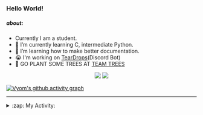 ### Hello World!

##### about:
- Currently I am a student.
- 🌱 I’m currently learning C, intermediate Python.
- 🌱 I’m learning how to make better documentation.
- 😭 I'm working on [TearDrops](https://github.com/Vyvy-vi/TearDrops)(Discord Bot)
- 🌱 GO PLANT SOME TREES AT [TEAM TREES](https://teamtrees.org/)

<p align="center">
  <a href="https://twitter.com/Vyvy_viM"><img target="_blank" src="https://img.shields.io/badge/twitter%20@Vyvy_viM-0D95E8?style=for-the-badge&logo=twitter&logoColor=white"/></a> 
  <a href="https://vyvy-vi.github.io/portfolio"><img target="_blank" src="https://img.shields.io/badge/-I%27m_craving_for_open_source-green?style=for-the-badge&logo=github&logoColor=black"/></a> 
</p>

[![Vyom's github activity graph](https://activity-graph.herokuapp.com/graph?username=Vyvy-vi)](https://github.com/ashutosh00710/github-readme-activity-graph)

---
<details>
  <summary>:zap: My Activity:</summary>
  
<!--START_SECTION:waka-->
**I'm a Night 🦉** 

```text
🌞 Morning    46 commits     █░░░░░░░░░░░░░░░░░░░░░░░░   7.13% 
🌆 Daytime    137 commits    █████░░░░░░░░░░░░░░░░░░░░   21.24% 
🌃 Evening    243 commits    █████████░░░░░░░░░░░░░░░░   37.67% 
🌙 Night      219 commits    ████████░░░░░░░░░░░░░░░░░   33.95%

```
📅 **I'm Most Productive on Sunday** 

```text
Monday       75 commits     ███░░░░░░░░░░░░░░░░░░░░░░   11.63% 
Tuesday      92 commits     ███░░░░░░░░░░░░░░░░░░░░░░   14.26% 
Wednesday    96 commits     ███░░░░░░░░░░░░░░░░░░░░░░   14.88% 
Thursday     85 commits     ███░░░░░░░░░░░░░░░░░░░░░░   13.18% 
Friday       50 commits     ██░░░░░░░░░░░░░░░░░░░░░░░   7.75% 
Saturday     86 commits     ███░░░░░░░░░░░░░░░░░░░░░░   13.33% 
Sunday       161 commits    ██████░░░░░░░░░░░░░░░░░░░   24.96%

```


📊 **This Week I Spent My Time On** 

```text
🔥 Editors: 
Vim                      8 hrs 34 mins       █████████████████░░░░░░░░   70.42% 
VS Code                  3 hrs 36 mins       ███████░░░░░░░░░░░░░░░░░░   29.58%

🐱‍💻 Projects: 
api                      6 hrs 48 mins       ██████████████░░░░░░░░░░░   55.87% 
TEC-welcome-bot          3 hrs 8 mins        ██████░░░░░░░░░░░░░░░░░░░   25.84% 
Shepherd-bot             1 hr 46 mins        ███░░░░░░░░░░░░░░░░░░░░░░   14.6% 
Praise-Bot-Discord       20 mins             ░░░░░░░░░░░░░░░░░░░░░░░░░   2.74% 
TEC-Discord-Automation   3 mins              ░░░░░░░░░░░░░░░░░░░░░░░░░   0.54%

```


 Last Updated on 22/09/2021
<!--END_SECTION:waka-->
</details>

